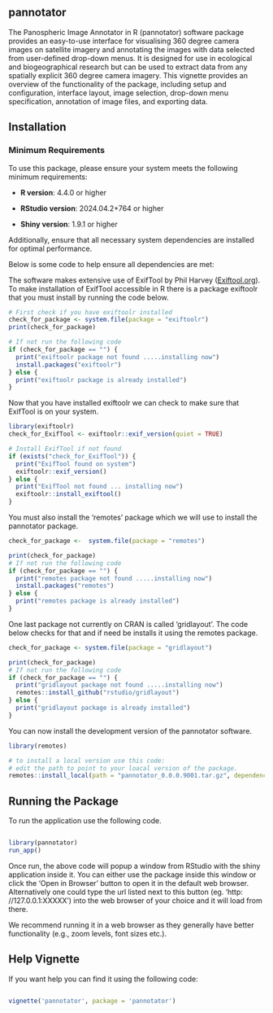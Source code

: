 
<!-- README.md is generated from README.Rmd. Please edit that file -->

## pannotator

The Panospheric Image Annotator in R (pannotator) software package
provides an easy-to-use interface for visualising 360 degree camera
images on satellite imagery and annotating the images with data selected
from user-defined drop-down menus. It is designed for use in ecological
and biogeographical research but can be used to extract data from any
spatially explicit 360 degree camera imagery. This vignette provides an
overview of the functionality of the package, including setup and
configuration, interface layout, image selection, drop-down menu
specification, annotation of image files, and exporting data.

## Installation

### Minimum Requirements

To use this package, please ensure your system meets the following
minimum requirements:

- **R version**: 4.4.0 or higher

- **RStudio version**: 2024.04.2+764 or higher

- **Shiny version**: 1.9.1 or higher

Additionally, ensure that all necessary system dependencies are
installed for optimal performance.

Below is some code to help ensure all dependencies are met:

The software makes extensive use of ExifTool by Phil Harvey
([Exiftool.org](https://exiftool.org/)). To make installation of
ExifTool accessible in R there is a package exiftoolr that you must
install by running the code below.

``` r
# First check if you have exiftoolr installed
check_for_package <- system.file(package = "exiftoolr")
print(check_for_package)

# If not run the following code
if (check_for_package == "") {
  print("exiftoolr package not found .....installing now")
  install.packages("exiftoolr")
} else {
  print("exiftoolr package is already installed")
}
```

Now that you have installed exiftoolr we can check to make sure that
ExifTool is on your system.

``` r
library(exiftoolr)  
check_for_ExifTool <- exiftoolr::exif_version(quiet = TRUE)

# Install ExifTool if not found
if (exists("check_for_ExifTool")) {
  print("ExifTool found on system")
  exiftoolr::exif_version()
} else {
  print("ExifTool not found ... installing now")   
  exiftoolr::install_exiftool()
}
```

You must also install the ‘remotes’ package which we will use to install
the pannotator package.

``` r
check_for_package <-  system.file(package = "remotes")

print(check_for_package)
# If not run the following code
if (check_for_package == "") {
  print("remotes package not found .....installing now")
  install.packages("remotes")
} else {
  print("remotes package is already installed")
}
```

One last package not currently on CRAN is called ‘gridlayout’. The code
below checks for that and if need be installs it using the remotes
package.

``` r
check_for_package <- system.file(package = "gridlayout")

print(check_for_package)
# If not run the following code
if (check_for_package == "") {
  print("gridlayout package not found .....installing now")   
  remotes::install_github("rstudio/gridlayout")
} else {
  print("gridlayout package is already installed")
}
```

You can now install the development version of the pannotator software.

``` r
library(remotes)

# to install a local version use this code: 
# edit the path to point to your loacal version of the package.
remotes::install_local(path = "pannotator_0.0.0.9001.tar.gz", dependencies = TRUE)  
```

## Running the Package

To run the application use the following code.

``` r

library(pannotator)
run_app()
```

Once run, the above code will popup a window from RStudio with the shiny
application inside it. You can either use the package inside this window
or click the ‘Open in Browser’ button to open it in the default web
browser. Alternatively one could type the url listed next to this button
(eg. ‘http: //127.0.0.1:XXXXX’) into the web browser of your choice and
it will load from there.

We recommend running it in a web browser as they generally have better
functionality (e.g., zoom levels, font sizes etc.).

## Help Vignette

If you want help you can find it using the following code:

``` r

vignette('pannotator', package = 'pannotator')
```
